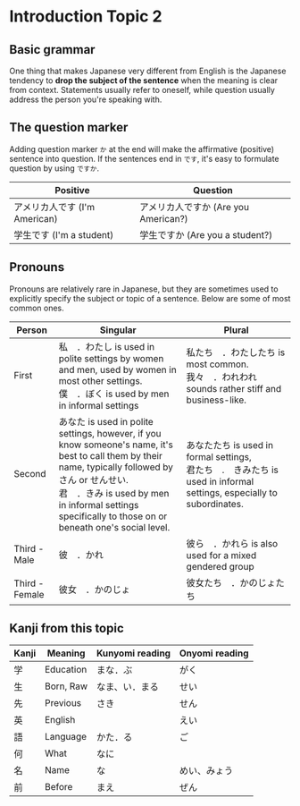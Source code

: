 # Introduction Topic 2

## Basic grammar

One thing that makes Japanese very different from English is the Japanese tendency to **drop the subject of the sentence** when the meaning is clear from context. Statements usually refer to oneself, while question usually address the person you're speaking with.

## The question marker

Adding question marker `か` at the end will make the affirmative (positive) sentence into question. If the sentences end in `です`, it's easy to formulate question by using `ですか`.

| Positive | Question |
| --- | --- |
| アメリカ人です (I'm American) | アメリカ人ですか (Are you American?) |
| 学生です (I'm a student) | 学生ですか (Are you a student?) |

## Pronouns

Pronouns are relatively rare in Japanese, but they are sometimes used to explicitly specify the subject or topic of a sentence. Below are some of most common ones.

| Person | Singular | Plural |
| --- | --- | --- |
| First | 私　．わたし is used in polite settings by women and men, used by women in most other settings.<br/>僕　．ぼく is used by men in informal settings | 私たち　．わたしたち is most common. 我々　．われわれ sounds rather stiff and business-like. |
| Second | あなた is used in polite settings, however, if you know someone's name, it's best to call them by their name, typically followed by さん or せんせい.<br/>君　．きみ is used by men in informal settings specifically to those on or beneath one's social level. | あなたたち is used in formal settings,<br/>君たち　.　きみたち is used in informal settings, especially to subordinates. |
| Third - Male | 彼　．かれ | 彼ら　．かれら is also used for a mixed gendered group|
| Third - Female | 彼女　．かのじょ | 彼女たち　．かのじょたち |

## Kanji from this topic

| Kanji | Meaning | Kunyomi reading | Onyomi reading |
| --- | --- | --- | --- |
| 学 | Education | まな．ぶ | がく |
| 生 | Born, Raw | なま、い．まる | せい |
| 先 | Previous | さき | せん |
| 英 | English |  | えい |
| 語 | Language | かた．る | ご |
| 何 | What | なに |  |
| 名 | Name | な | めい、みょう |
| 前 | Before | まえ | ぜん |